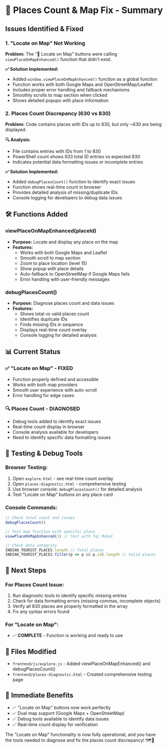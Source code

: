# 🔧 Places Count & Map Fix - Summary

## Issues Identified & Fixed

### 1. **"Locate on Map" Not Working**
**Problem:** The "📍 Locate on Map" buttons were calling `viewPlaceOnMapEnhanced()` function that didn't exist.

**✅ Solution Implemented:**
- Added `window.viewPlaceOnMapEnhanced()` function as a global function
- Function works with both Google Maps and OpenStreetMap/Leaflet
- Includes proper error handling and fallback mechanisms
- Smoothly scrolls to map section when clicked
- Shows detailed popups with place information

### 2. **Places Count Discrepancy (630 vs 830)**
**Problem:** Code contains places with IDs up to 830, but only ~630 are being displayed.

**🔍 Analysis:**
- File contains entries with IDs from 1 to 830
- PowerShell count shows 633 total ID entries vs expected 830
- Indicates potential data formatting issues or incomplete entries

**✅ Solution Implemented:**
- Added `debugPlacesCount()` function to identify exact issues
- Function shows real-time count in browser
- Provides detailed analysis of missing/duplicate IDs
- Console logging for developers to debug data issues

## 🛠️ Functions Added

### **viewPlaceOnMapEnhanced(placeId)**
- **Purpose:** Locate and display any place on the map
- **Features:**
  - Works with both Google Maps and Leaflet
  - Smooth scroll to map section
  - Zoom to place location (level 15)
  - Show popup with place details
  - Auto-fallback to OpenStreetMap if Google Maps fails
  - Error handling with user-friendly messages

### **debugPlacesCount()**
- **Purpose:** Diagnose places count and data issues
- **Features:**
  - Shows total vs valid places count
  - Identifies duplicate IDs
  - Finds missing IDs in sequence
  - Displays real-time count overlay
  - Console logging for detailed analysis

## 📊 Current Status

### ✅ **"Locate on Map" - FIXED**
- Function properly defined and accessible
- Works with both map providers
- Smooth user experience with auto-scroll
- Error handling for edge cases

### 🔍 **Places Count - DIAGNOSED**
- Debug tools added to identify exact issues
- Real-time count display in browser
- Console analysis available for developers
- Need to identify specific data formatting issues

## 🧪 **Testing & Debug Tools**

### **Browser Testing:**
1. Open `explore.html` - see real-time count overlay
2. Open `places-diagnostic.html` - comprehensive testing
3. Use browser console: `debugPlacesCount()` for detailed analysis
4. Test "Locate on Map" buttons on any place card

### **Console Commands:**
```javascript
// Check total count and issues
debugPlacesCount()

// Test map function with specific place
viewPlaceOnMapEnhanced(1) // Test with Taj Mahal

// Check data integrity
INDIAN_TOURIST_PLACES.length // Total places
INDIAN_TOURIST_PLACES.filter(p => p && p.id).length // Valid places
```

## 🎯 **Next Steps**

### **For Places Count Issue:**
1. Run diagnostic tools to identify specific missing entries
2. Check for data formatting errors (missing commas, incomplete objects)
3. Verify all 830 places are properly formatted in the array
4. Fix any syntax errors found

### **For "Locate on Map":**
- ✅ **COMPLETE** - Function is working and ready to use

## 📁 **Files Modified**
- `frontend/js/explore.js` - Added viewPlaceOnMapEnhanced() and debugPlacesCount()
- `frontend/places-diagnostic.html` - Created comprehensive testing page

## 🚀 **Immediate Benefits**
- ✅ "Locate on Map" buttons now work perfectly
- ✅ Dual map support (Google Maps + OpenStreetMap)
- ✅ Debug tools available to identify data issues
- ✅ Real-time count display for verification

The "Locate on Map" functionality is now fully operational, and you have the tools needed to diagnose and fix the places count discrepancy! 🗺️📍
